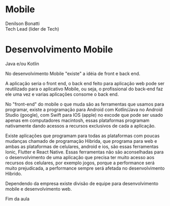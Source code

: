 # Mobile 

Denilson Bonatti  
Tech Lead (lider de Tech)

# Desenvolvimento Mobile 

Java e/ou Kotlin  

No desenvolvimento Mobile "existe" a idéia de front e back end.

A aplicação seria o front end, o back end feito para aplicação web pode ser reutilizado para o aplicativo Mobile, ou seja, o profissional do back-end faz ele uma vez e varias aplicações consome o back end.

No "front-end" do mobile o que muda são as ferramentas que usamos para programar, existe a programação para Android com Kotlin/Java no Android Studio (google), com Swift para IOS (apple) no excode que pode ser usado apenas em computadores macintosh, essas plataformas programam nativamente dando acessos a recursos exclusivos de cada a aplicação.

Existe aplicações que programam para todas as plataformas com poucas mudanças chamado de programação Hibrida, que programa para web e ambas as plataformas de celulares, android e ios, são essas ferramentas Ionic, Flutter e React Native. Essas ferramentas não são aconselhadas para o desenvolvimento de uma aplicação que precisa ter muito acesso aos recursos dos celulares, por exemplo jogos, porque a performance será muito prejudicada, a performance sempre será afetada no desenvolvimento Hibrido.

Dependendo da empresa existe divisão de equipe para desenvolvimento mobile e desenvolvimento web.

Fim da aula
